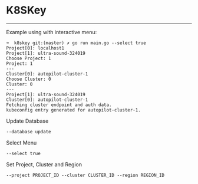 # K8SKey
<hr />

Example using with interactive menu: 

    ➜  k8skey git:(master) ✗ go run main.go --select true
    Project[0]: localhost1
    Project[1]: ultra-sound-324019
    Choose Project: 1
    Project: 1
    ---
    Cluster[0]: autopilot-cluster-1
    Choose Cluster: 0
    Cluster: 0
    ---
    Project[1]: ultra-sound-324019
    Cluster[0]: autopilot-cluster-1
    Fetching cluster endpoint and auth data.
    kubeconfig entry generated for autopilot-cluster-1.

Update Database

    --database update

Select Menu

    --select true

Set Project, Cluster and Region

    --project PROJECT_ID --cluster CLUSTER_ID --region REGION_ID
